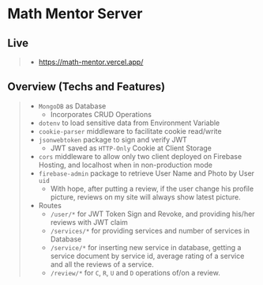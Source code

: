 # Math Mentor Server

## Live
> - https://math-mentor.vercel.app/

## Overview (Techs and Features)
> - `MongoDB` as Database
>   - Incorporates CRUD Operations
> - `dotenv` to load sensitive data from Environment Variable
> - `cookie-parser` middleware to facilitate cookie read/write
> - `jsonwebtoken` package to sign and verify JWT
>   - JWT saved as `HTTP-Only` Cookie at Client Storage
> - `cors` middleware to allow only two client deployed on Firebase Hosting, and localhost when in non-production mode
> - `firebase-admin` package to retrieve User Name and Photo by User `uid`
>   - With hope, after putting a review, if the user change his profile picture, reviews on my site will always show latest picture.
> - Routes
>   - `/user/*` for JWT Token Sign and Revoke, and providing his/her reviews with JWT claim
>   - `/services/*` for providing services and number of services in Database
>   - `/service/*` for inserting new service in database, getting a service document by service id, average rating of a service and all the reviews of a service.
>   - `/review/*` for `C`, `R`, `U` and `D` operations of/on a review.